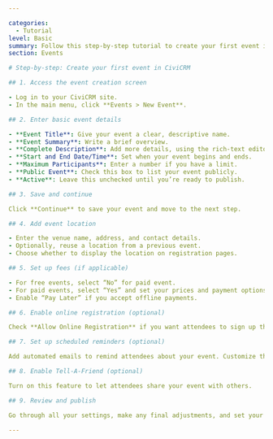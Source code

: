 ```yaml
---

categories:
  - Tutorial
level: Basic
summary: Follow this step-by-step tutorial to create your first event in CiviCRM, with clear instructions and screenshots for each stage.
section: Events

# Step-by-step: Create your first event in CiviCRM

## 1. Access the event creation screen

- Log in to your CiviCRM site.
- In the main menu, click **Events > New Event**.

## 2. Enter basic event details

- **Event Title**: Give your event a clear, descriptive name.
- **Event Summary**: Write a brief overview.
- **Complete Description**: Add more details, using the rich-text editor to include images or formatting.
- **Start and End Date/Time**: Set when your event begins and ends.
- **Maximum Participants**: Enter a number if you have a limit.
- **Public Event**: Check this box to list your event publicly.
- **Active**: Leave this unchecked until you’re ready to publish.

## 3. Save and continue

Click **Continue** to save your event and move to the next step.

## 4. Add event location

- Enter the venue name, address, and contact details.
- Optionally, reuse a location from a previous event.
- Choose whether to display the location on registration pages.

## 5. Set up fees (if applicable)

- For free events, select “No” for paid event.
- For paid events, select “Yes” and set your prices and payment options.
- Enable “Pay Later” if you accept offline payments.

## 6. Enable online registration (optional)

Check **Allow Online Registration** if you want attendees to sign up through your website.

## 7. Set up scheduled reminders (optional)

Add automated emails to remind attendees about your event. Customize the timing and message as needed.

## 8. Enable Tell-A-Friend (optional)

Turn on this feature to let attendees share your event with others.

## 9. Review and publish

Go through all your settings, make any final adjustments, and set your event to “Active” when you’re ready to promote it.

---
```

